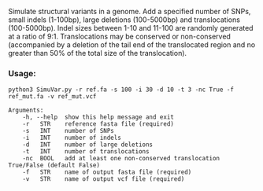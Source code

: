 Simulate structural variants in a genome. Add a specified number of SNPs, small indels (1-100bp), large
deletions (100-5000bp) and translocations (100-5000bp). Indel sizes between 1-10 and 11-100 are randomly generated 
at a ratio of 9:1. Translocations may be conserved or non-conserved (accompanied by a deletion of the tail end of 
the translocated region and no greater than 50% of the total size of the translocation).  

### Usage:
```
python3 SimuVar.py -r ref.fa -s 100 -i 30 -d 10 -t 3 -nc True -f ref_mut.fa -v ref_mut.vcf

Arguments:
	-h, --help	show this help message and exit  
	-r   STR	reference fasta file (required)
	-s   INT	number of SNPs
	-i   INT	number of indels
	-d   INT	number of large deletions
	-t   INT	number of translocations
	-nc  BOOL	add at least one non-conserved translocation True/False (default False)
	-f   STR	name of output fasta file (required)
	-v   STR	name of output vcf file (required)

```